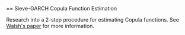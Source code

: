 == Sieve-GARCH Copula Function Estimation

Research into a 2-step procedure for estimating Copula functions. See [Walsh's paper](./papers/KWALSH_metricspaper.pdf) for more information.